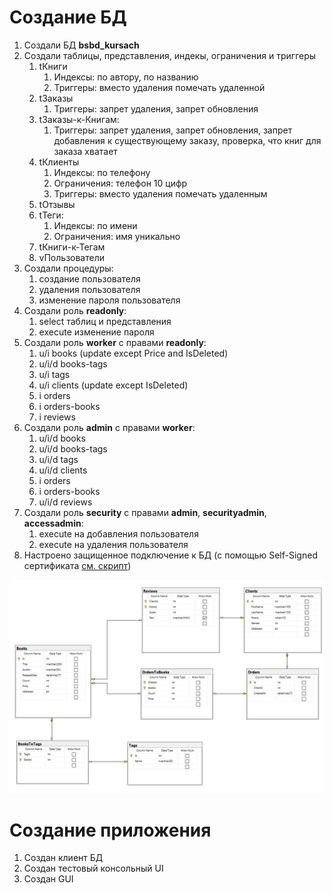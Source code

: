 # Создание БД

1. Создали БД **bsbd_kursach**
2. Создали таблицы, представления, индекы, ограничения и триггеры
    1. tКниги
        1. Индексы: по автору, по названию
        2. Триггеры: вместо удаления помечать удаленной
    2. tЗаказы
        1. Триггеры: запрет удаления, запрет обновления
    3. tЗаказы-к-Книгам:
        1. Триггеры: запрет удаления, запрет обновления, запрет добавления к существующему заказу, проверка, что книг
           для заказа хватает
    4. tКлиенты
        1. Индексы: по телефону
        2. Ограничения: телефон 10 цифр
        3. Триггеры: вместо удаления помечать удаленным
    5. tОтзывы
    6. tТеги:
        1. Индексы: по имени
        2. Ограничения: имя уникально
    7. tКниги-к-Тегам
    8. vПользователи
3. Создали процедуры:
    1. создание пользователя
    2. удаления пользователя
    3. изменение пароля пользователя
4. Создали роль **readonly**:
    1. select таблиц и представления
    2. execute изменение пароля
5. Создали роль **worker** с правами **readonly**:
    1. u/i books (update except Price and IsDeleted)
    2. u/i/d books-tags
    3. u/i tags
    4. u/i clients (update except IsDeleted)
    5. i orders
    6. i orders-books
    7. i reviews
6. Создали роль **admin** с правами **worker**:
    1. u/i/d books
    2. u/i/d books-tags
    3. u/i/d tags
    4. u/i/d clients
    5. i orders
    6. i orders-books
    7. u/i/d reviews
7. Создали роль **security** с правами **admin**, **securityadmin**, **accessadmin**:
    1. execute на добавления пользователя
    2. execute на удаления пользователя
8. Настроено защищенное подключение к БД (с помощью Self-Signed
   сертификата [см. скрипт](./assets/create-mssql-cert.ps1))

![](./pictures/db-diagram.png "Диаграмма БД")

# Создание приложения

1. Создан клиент БД
2. Создан тестовый консольный UI
3. Создан GUI
